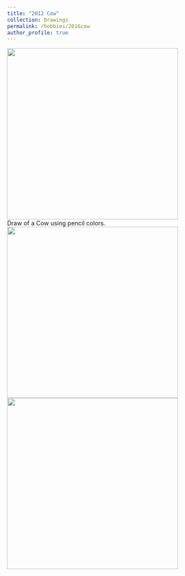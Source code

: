 ```yaml
---
title: "2012 Cow"
collection: Drawings
permalink: /hobbies/2016cow
author_profile: true
---
```


<div class="gallery">
  <a target="_blank" href="http://fjnovais.github.io/images/vaca1.jpg">
    <img src="http://fjnovais.github.io/images/vaca1.jpg" alt="" width="400">
  </a>
  <div class="desc">Draw of a Cow using pencil colors.</div>
</div>

<div class="gallery">
  <a target="_blank" href="http://fjnovais.github.io/images/vaca3.jpg">
    <img src="http://fjnovais.github.io/images/vaca3.jpg" alt="" width="400">
  </a>
</div>

<div class="gallery">
  <a target="_blank" href="http://fjnovais.github.io/images/vaca2.jpg">
    <img src="http://fjnovais.github.io/images/vaca2.jpg" alt="" width="400">
  </a>
</div>
